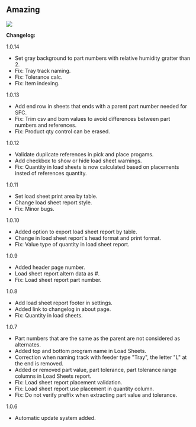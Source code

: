 ## Amazing

[<img src="https://David1906.github.io/Amazing_Build/src/img/btn_download.png">](https://David1906.github.io/Amazing_Build/build/Amazing_1_0_14.zip)

**Changelog:**

1.0.14

- Set gray background to part numbers with relative humidity gratter than 2.
- Fix: Tray track naming.
- Fix: Tolerance calc.
- Fix: Item indexing.

1.0.13

- Add end row in sheets that ends with a parent part number needed for SFC.
- Fix: Trim csv and bom values to avoid differences between part numbers and references.
- Fix: Product qty control can be erased.

1.0.12

- Validate duplicate references in pick and place progams.
- Add checkbox to show or hide load sheet warnings.
- Fix: Quantity in load sheets is now calculated based on placements insted of references quantity.

1.0.11

- Set load sheet print area by table.
- Change load sheet report style.
- Fix: Minor bugs.

1.0.10

- Added option to export load sheet report by table.
- Change in load sheet report´s head format and print format.
- Fix: Value type of quantity in load sheet report.

1.0.9

- Added header page number.
- Load sheet report altern data as #.
- Fix: Load sheet report part number.   

1.0.8

- Add load sheet report footer in settings.   
- Added link to changelog in about page.
- Fix: Quantity in load sheets.

1.0.7

- Part numbers that are the same as the parent are not considered as alternates.    
- Added top and bottom program name in Load Sheets.    
- Correction when naming track with feeder type "Tray", the letter "L" at the end is removed.    
- Added or removed part value, part tolerance, part tolerance range columns in Load Sheets report.    
- Fix: Load sheet report placement validation.
- Fix: Load sheet report use placement in quantity column.
- Fix: Do not verify preffix when extracting part value and tolerance.

1.0.6

- Automatic update system added.